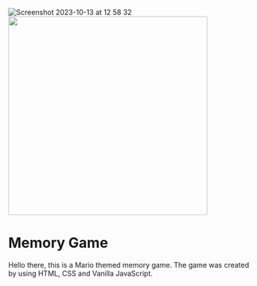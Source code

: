 ![Screenshot 2023-10-13 at 12 58 32](https://github.com/aisha-png/f-c-game/assets/67974517/1646414a-6bf4-4f76-a95b-0d20b0b71e79)
<img src="https://github.com/aisha-png/f-c-game/assets/67974517/8d2adcc8-31a6-4711-9ab2-3746e4d1c7e4" width="400">

# Memory Game

Hello there, this is a Mario themed memory game. The game was created by using HTML, CSS and Vanilla JavaScript.
